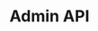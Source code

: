 ---
title: Admin API
parent: Admin
nav_order: 2
description: "Just the Docs is a responsive Jekyll theme with built-in search that is easily customizable and hosted on GitHub Pages."
---